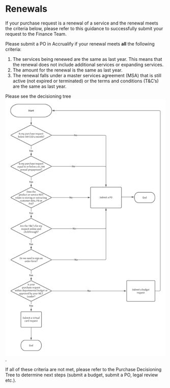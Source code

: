 # Renewals

If your purchase request is a renewal of a service and the renewal meets the criteria below, please refer to this guidance to successfully submit your request to the Finance Team.

Please submit a PO in Accrualify if your renewal meets **all** the following criteria:

1. The services being renewed are the same as last year. This means that the renewal does not include additional services or expanding services.
2. The amount for the renewal is the same as last year.
3. The renewal falls under a master services agreement \(MSA\) that is still active \(not expired or terminated\) or the terms and conditions \(T&C’s\) are the same as last year.

Please see the decisioning tree ![here](../../.gitbook/assets/Purchase-Decisioning-Tree.png).

If all of these criteria are not met, please refer to the Purchase Decisioning Tree to determine next steps \(submit a budget, submit a PO, legal review etc.\).

